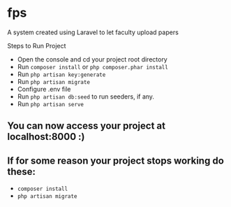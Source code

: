 # fps

A system created using Laravel to let faculty upload papers

Steps to Run Project
- Open the console and cd your project root directory
- Run `composer install` or ```php composer.phar install```
- Run `php artisan key:generate` 
- Run `php artisan migrate`
- Configure .env file
- Run `php artisan db:seed` to run seeders, if any.
- Run `php artisan serve`

## You can now access your project at localhost:8000 :)

## If for some reason your project stops working do these:
- `composer install`
- `php artisan migrate`